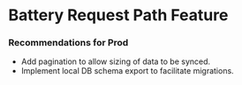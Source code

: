 
# Battery Request Path Feature

### Recommendations for Prod
- Add pagination to allow sizing of data to be synced.
- Implement local DB schema export to facilitate migrations.